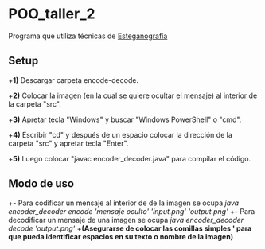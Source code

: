 # POO_taller_2
Programa que utiliza técnicas de [Esteganografía](https://es.wikipedia.org/wiki/Esteganograf%C3%ADa)
## Setup
+**1)** Descargar carpeta encode-decode.

+**2)** Colocar la imagen (en la cual se quiere ocultar el mensaje) al interior de la carpeta "src".

+**3)** Apretar tecla "Windows" y buscar "Windows PowerShell" o "cmd".

+**4)** Escribir "cd" y después de un espacio colocar la dirección de la carpeta "src" y apretar tecla "Enter".

+**5)** Luego colocar "javac encoder_decoder.java" para compilar el código.

## Modo de uso
+**-** Para codificar un mensaje al interior de de la imagen se ocupa *java encoder_decoder encode 'mensaje oculto' 'input.png' 'output.png'*
+**-** Para decodificar un mensaje de una imagen se ocupa *java encoder_decoder decode 'output.png'*
+**(Asegurarse de colocar las comillas simples ' para que pueda identificar espacios en su texto o nombre de la imagen)**
